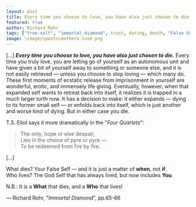 ```yaml
---
layout: post
title: Every time you choose to love, you have also just chosen to die
featured: true
author: Richard Rohr
tags: ["true-self", "immortal-diamond", trust, daring, death, "False Self", life, love, search, "unconditional love", gift, spirituality]
image: \images\posts\mothers-love.png
---
```


[...] _**Every time you choose to love, you have also just chosen to die.**_ Every time you truly love, you are letting go of yourself as an autonomous unit and have given a bit of yourself away to something or someone else, and it is not easily retrieved ― unless you choose to stop loving ― which many do. These first moments of ecstatic release from imprisonment in yourself are wonderful, erotic, and immensely life giving. Eventually, however, when that expanded self wants to retreat back into itself, it realizes it is trapped in a much larger turth now. It has a decision to make: it either expands ― dying to its former small self ― or enfolds back into itself, which is just another and worse kind of dying. But in either case you die.

T.S. Eliot says it more dramatically in the "_Four Quartets_":

>The only, hope or else despair,  
>Lies in the choice of pyre or pyre ―  
>To be redeemed from fire by fire.

[...]

What dies? Your False Self ― and it is just a matter of **when**, not **if**.  
Who lives? The God Self that has always lived, but now includes **You**. 

N.B.: It is a **What** that dies, and a **Who** that lives!  

― Richard Rohr, "_Immortal Diamond_", pp.65-66